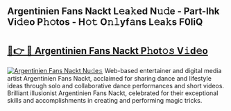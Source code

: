## Argentinien Fans Nackt L𝚎a𝚔ed N𝚞𝚍e - Part-lhk Vi𝚍𝚎o P𝚑𝚘tos - H𝚘𝚝 O𝚗𝚕yf𝚊ns L𝚎a𝚔s F0IiQ

# <h2><a href="http://kf90jv6.oniu.top/?m=Argentinien+Fans+Nackt">🔗👉 🔴 Argentinien Fans Nackt P𝚑ot𝚘𝚜 V𝚒d𝚎o</a></h2>

[![Argentinien Fans Nackt Nu𝚍e𝚜](https://i.imgur.com/0qMVB7G.gif)](http://kf90jv6.oniu.top/?m=Argentinien+Fans+Nackt)
Web-based entertainer and digital media artist Argentinien Fans Nackt, acclaimed for sharing dance and lifestyle ideas through solo and collaborative dance performances and short videos. Brilliant illusionist Argentinien Fans Nackt, celebrated for their exceptional skills and accomplishments in creating and performing magic tricks.  
